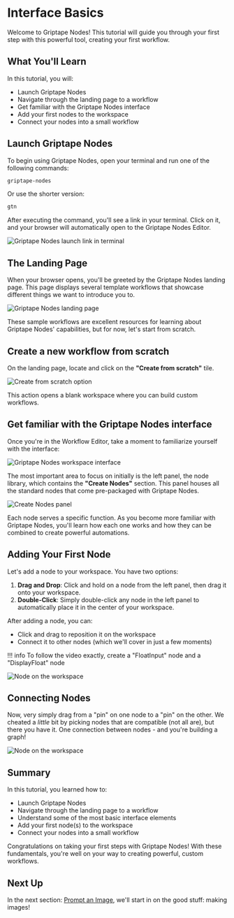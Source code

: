 # Interface Basics

Welcome to Griptape Nodes! This tutorial will guide you through your first step with this powerful tool, creating your first workflow.

## What You'll Learn

In this tutorial, you will:

- Launch Griptape Nodes
- Navigate through the landing page to a workflow
- Get familiar with the Griptape Nodes interface
- Add your first nodes to the workspace
- Connect your nodes into a small workflow

## Launch Griptape Nodes

To begin using Griptape Nodes, open your terminal and run one of the following commands:

```bash
griptape-nodes
```

Or use the shorter version:

```bash
gtn
```

After executing the command, you'll see a link in your terminal. Click on it, and your browser will automatically open to the Griptape Nodes Editor.

![Griptape Nodes launch link in terminal](assets/launch_link.png)

## The Landing Page

When your browser opens, you'll be greeted by the Griptape Nodes landing page. This page displays several template workflows that showcase different things we want to introduce you to.

![Griptape Nodes landing page](assets/landing_page.png)

These sample workflows are excellent resources for learning about Griptape Nodes' capabilities, but for now, let's start from scratch.

## Create a new workflow from scratch

On the landing page, locate and click on the **"Create from scratch"** tile.

![Create from scratch option](assets/create_from_scratch.png)

This action opens a blank workspace where you can build custom workflows.

## Get familiar with the Griptape Nodes interface

Once you're in the Workflow Editor, take a moment to familiarize yourself with the interface:

![Griptape Nodes workspace interface](assets/workspace_interface.png)

The most important area to focus on initially is the left panel, the node library, which contains the **"Create Nodes"** section. This panel houses all the standard nodes that come pre-packaged with Griptape Nodes.

![Create Nodes panel](assets/create_nodes_panel.png)

Each node serves a specific function. As you become more familiar with Griptape Nodes, you'll learn how each one works and how they can be combined to create powerful automations.

## Adding Your First Node

Let's add a node to your workspace. You have two options:

1. **Drag and Drop**: Click and hold on a node from the left panel, then drag it onto your workspace.
1. **Double-Click**: Simply double-click any node in the left panel to automatically place it in the center of your workspace.

After adding a node, you can:

- Click and drag to reposition it on the workspace
- Connect it to other nodes (which we'll cover in just a few moments)

!!! info
    To follow the video exactly, create a "FloatInput" node and a "DisplayFloat" node

![Node on the workspace](assets/nodes_in_workspace.png)

## Connecting Nodes

Now, very simply drag from a "pin" on one node to a "pin" on the other. We cheated a _little_ bit by picking nodes that are compatible (not all are), but there you have it. One connection between nodes - and you're building a graph!

![Node on the workspace](assets/connected.png)

## Summary

In this tutorial, you learned how to:

- Launch Griptape Nodes
- Navigate through the landing page to a workflow
- Understand some of the most basic interface elements
- Add your first node(s) to the workspace
- Connect your nodes into a small workflow

Congratulations on taking your first steps with Griptape Nodes! With these fundamentals, you're well on your way to creating powerful, custom workflows.

## Next Up

In the next section: [Prompt an Image](../01_prompt_an_image/FTUE_01_prompt_an_image.md), we'll start in on the good stuff: making images!
